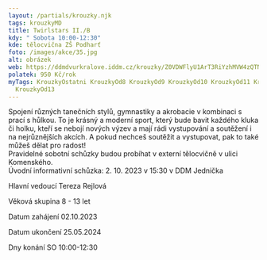 ```yaml
---
layout: /partials/krouzky.njk
tags: krouzkyMD
title: Twirlstars II./B
kdy: " Sobota 10:00-12:30"
kde: tělocvična ZŠ Podharť
foto: /images/akce/35.jpg
alt: obrázek
web: https://ddmdvurkralove.iddm.cz/krouzky/Z0VDWFlyU1ArT3RiYzhMVW4zQTNqbGd6Y20rSXRiWER0emkwbzFDVDd5ND0=
polatek: 950 Kč/rok
myTags: KrouzkyOstatni KrouzkyOd8 KrouzkyOd9 KrouzkyOd10 KrouzkyOd11 KrouzkyOd12
  KrouzkyOd13
---
```



Spojení různých tanečních stylů, gymnastiky a akrobacie v kombinaci s prací s hůlkou. To je krásný a moderní sport, který bude bavit každého kluka či holku, kteří se nebojí nových výzev a mají rádi vystupování a soutěžení i na nejrůznějších akcích. A pokud nechceš soutěžit a vystupovat, pak to také můžeš dělat pro radost!\
Pravidelné sobotní schůzky budou probíhat v externí tělocvičně v ulici Komenského.\
Úvodní informativní schůzka: 2. 10. 2023 v 15:30 v DDM Jednička



Hlavní vedoucí Tereza Rejlová

Věková skupina 8 - 13 let

Datum zahájení 02.10.2023

Datum ukončení 25.05.2024

Dny konání SO 10:00-12:30